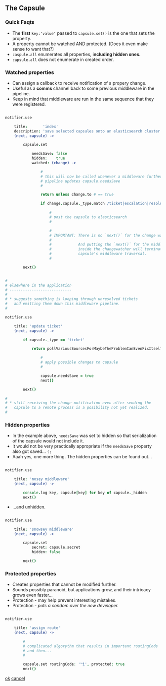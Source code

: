 The Capsule
-----------

### Quick Faqts

* The **first** `key:'value'` passed to `capsule.set()` is the one that sets the property.
* A property cannot be watched AND protected. (Does it even make sense to want that?)
* `caspule.all` enumerates all properties, **including hidden ones**.
* `capsule.all` does not enumerate in created order.


### Watched properties

* Can assign a callback to receive notification of a propery change.
* Useful as a **comms** channel back to some previous middleware in the pipeline.
* Keep in mind that middleware are run in the same sequence that they were registered.

```coffee

notifier.use

    title:       'index'
    description: 'save selected capsules onto an elasticsearch cluster'
    (next, capsule) -> 

        capsule.set

            needsSave: false
            hidden:    true
            watched: (change) -> 

                #
                # this will now be called whenever a middleware further down the 
                # pipeline updates capsule.needsSave
                #

                return unless change.to # == true

                if change.capsule._type.match /ticket|escalation|resolution/

                    #
                    # post the capsule to elasticsearch
                    #

                    #
                    # IMPORTANT: There is no `next()` for the change watcher
                    # 
                    #            And putting the `next()` for the middleware
                    #            inside the changewatcher will terminate the
                    #            capsule's middleware traversal.
                    #

        next()

```
```coffee

#
# elsewhere in the application
# ----------------------------
# 
# * suggests something is looping through unresolved tickets
#   and emitting them down this middleware pipeline.
# 

notifier.use

    title: 'update ticket'
    (next, capsule) -> 

        if capsule._type == 'ticket'

            return pollVariousSourcesForMaybeTheProblemCanEvenFixItself (err, res) -> 

                #
                # apply possible changes to capsule
                #

                capsule.needsSave = true
                next()

        next()

# 
# * still receiving the change notification even after sending the 
#   capsule to a remote process is a posibility not yet realized.
# 

```

### Hidden properties

* In the example above, `needsSave` was set to hidden so that serialization of the capsule would not include it.
* It would not be very practically appropriate if the `needsSave` property also got saved... `(;`
* Aaah yes, one more thing. The hidden properties can be found out...

```coffee

notifier.use

    title: 'nosey middleware'
    (next, capsule) -> 

        console.log key, capsule[key] for key of capsule._hidden
        next()

```
* ...and unhidden.

```coffee

notifier.use

    title: 'snowsey middleware'
    (next, capsule) -> 

        capsule.set 
            secret: capsule.secret
            hidden: false

        next()

```

### Protected properties

* Creates properties that cannot be modified further.
* Sounds possibly paranoid, but applications grow, and their intricacy grows even faster...
* Protection - may help prevent interesting mistakes.
* Protection - *puts a condom over the new developer.*

```coffee

notifier.use

    title: 'assign route'
    (next, capsule) -> 

        #
        # complicated algorythm that results in important routingCode
        # and then...
        # 

        capsule.set routingCode: '™i', protected: true
        next()


```

[ok]() [cancel]()

